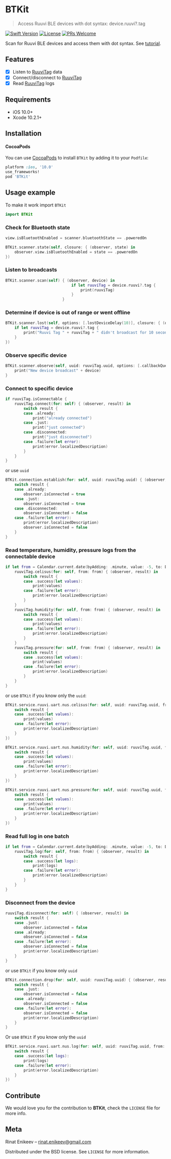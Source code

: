 # BTKit
> Access Ruuvi BLE devices with dot syntax: device.ruuvi?.tag

[![Swift Version][swift-image]][swift-url]
[![License][license-image]][license-url]
[![PRs Welcome](https://img.shields.io/badge/PRs-welcome-brightgreen.svg?style=flat-square)](http://makeapullrequest.com)

Scan for Ruuvi BLE devices and access them with dot syntax. See [tutorial](https://medium.com/btkit-swift-framework-for-ble/tutorial-ios-ruuvitag-listener-f55952b49c6a). 

## Features

- [x] Listen to [RuuviTag](https://ruuvi.com/index.php?id=2) data
- [x] Connect/disconnect to [RuuviTag](https://ruuvi.com/index.php?id=2) 
- [x] Read [RuuviTag](https://ruuvi.com/index.php?id=2) logs 

## Requirements

- iOS 10.0+
- Xcode 10.2.1+

## Installation

#### CocoaPods
You can use [CocoaPods](http://cocoapods.org/) to install `BTKit` by adding it to your `Podfile`:

```ruby
platform :ios, '10.0'
use_frameworks!
pod 'BTKit'
```

## Usage example

To make it work import `BTKit` 

``` swift
import BTKit
```

### Check for Bluetooth state

```swift
view.isBluetoothEnabled = scanner.bluetoothState == .poweredOn

BTKit.scanner.state(self, closure: { (observer, state) in
    observer.view.isBluetoothEnabled = state == .poweredOn
})
```

### Listen to broadcasts

```swift
BTKit.scanner.scan(self) { (observer, device) in
                             if let ruuviTag = device.ruuvi?.tag {
                                 print(ruuviTag)
                             }
                         }
```

### Determine if device is out of range or went offline

```swift
BTKit.scanner.lost(self, options: [.lostDeviceDelay(10)], closure: { (observer, device) in
    if let ruuviTag = device.ruuvi?.tag {
        print("Ruuvi Tag " + ruuviTag + " didn't broadcast for 10 seconds")
    }
})
```

### Observe specific device

```swift
BTKit.scanner.observe(self, uuid: ruuviTag.uuid, options: [.callbackQueue(.untouch)]) { (observer, device) in
    print("New device broadcast" + device)
}
```

### Connect to specific device

```swift
if ruuviTag.isConnectable {
    ruuviTag.connect(for: self) { (observer, result) in
        switch result {
        case .already:
            print("already connected")
        case .just:
            print("just connected")
        case .disconnected:
            print("just disconnected")
        case .failure(let error):
            print(error.localizedDescription)
        }
    }
}
```
or use `uuid` 

```swift
BTKit.connection.establish(for: self, uuid: ruuviTag.uuid) { (observer, result) in
    switch result {
    case .already:
        observer.isConnected = true
    case .just:
        observer.isConnected = true
    case .disconnected:
        observer.isConnected = false
    case .failure(let error):
        print(error.localizedDescription)
        observer.isConnected = false
    }
}
```

### Read temperature, humidity, pressure logs from the connectable device

```swift
if let from = Calendar.current.date(byAdding: .minute, value: -5, to: Date()) {
    ruuviTag.celisus(for: self, from: from) { (observer, result) in
        switch result {
        case .success(let values):
            print(values)
        case .failure(let error):
            print(error.localizedDescription)
        }
    }
    ruuviTag.humidity(for: self, from: from) { (observer, result) in
        switch result {
        case .success(let values):
            print(values)   
        case .failure(let error):
            print(error.localizedDescription)
        }
    }
    ruuviTag.pressure(for: self, from: from) { (observer, result) in
        switch result {
        case .success(let values):
            print(values)
        case .failure(let error):
            print(error.localizedDescription)
        }
    }
}
```

or use `BTKit` if you know only the `uuid`:

```swift
BTKit.service.ruuvi.uart.nus.celisus(for: self, uuid: ruuviTag.uuid, from: from, result: { (observer, result) in
    switch result {
    case .success(let values):
        print(values)
    case .failure(let error):
        print(error.localizedDescription)
    }
})

BTKit.service.ruuvi.uart.nus.humidity(for: self, uuid: ruuviTag.uuid, from: from, result: { (observer, result) in
    switch result {
    case .success(let values):
        print(values)
    case .failure(let error):
        print(error.localizedDescription)
    }
})

BTKit.service.ruuvi.uart.nus.pressure(for: self, uuid: ruuviTag.uuid, from: from, result: { (observer, result) in
    switch result {
    case .success(let values):
        print(values)
    case .failure(let error):
        print(error.localizedDescription)
    }
})
```

### Read full log in one batch

```swift
if let from = Calendar.current.date(byAdding: .minute, value: -5, to: Date()) {
    ruuviTag.log(for: self, from: from) { (observer, result) in
        switch result {
        case .success(let logs):
            print(logs)
        case .failure(let error):
            print(error.localizedDescription)
        }
    }
}
```

### Disconnect from the device

```swift
ruuviTag.disconnect(for: self) { (observer, result) in
    switch result {
    case .just:
        observer.isConnected = false
    case .already:
        observer.isConnected = false
    case .failure(let error):
        observer.isConnected = false
        print(error.localizedDescription)
    }
}
```

or use `BTKit` if you know only `uuid`

```swift
BTKit.connection.drop(for: self, uuid: ruuviTag.uuid) { (observer, result) in
    switch result {
    case .just:
        observer.isConnected = false
    case .already:
        observer.isConnected = false
    case .failure(let error):
        observer.isConnected = false
        print(error.localizedDescription)
    }
}
```

Or use `BTKit` if you know only the `uuid`

```swift
BTKit.service.ruuvi.uart.nus.log(for: self, uuid: ruuviTag.uuid, from: from, result: { (observer, result) in
    switch result {
    case .success(let logs):
        print(logs)
    case .failure(let error):
        print(error.localizedDescription)
    }
})
```

## Contribute

We would love you for the contribution to **BTKit**, check the ``LICENSE`` file for more info.

## Meta

Rinat Enikeev – rinat.enikeev@gmail.com

Distributed under the BSD license. See ``LICENSE`` for more information.

[swift-image]:https://img.shields.io/badge/swift-5.0-orange.svg
[swift-url]: https://swift.org/
[license-image]: https://img.shields.io/badge/License-BSD-blue.svg
[license-url]: LICENSE
